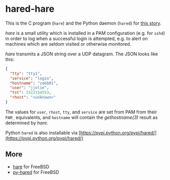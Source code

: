 # hared-hare

This is the C program (`hare`) and the Python daemon (`hared`) for [this story](https://jpmens.net/2018/03/25/alerting-on-ssh-logins/).

_hare_ is a small utility which is installed in a PAM configuration (e.g. for `sshd`) in order to log when a successful login is attempted, e.g. to alert on machines which are seldom visited or otherwise monitored.

_hare_ transmits a JSON string over a UDP datagram. The JSON looks like this:

```json
{
  "tty": "tty1",
  "service": "login",
  "hostname": "zabb01",
  "user": "jjolie",
  "tst": 1522154553,
  "rhost": "<unknown>"
}
```

The values for `user`, `rhost`, `tty`, and `service` are set from PAM from their `PAM_` equivalents, and `hostname` will contain the _gethostname(3)_ result as determined by _hare_.

Python `hared` is also installable via [https://pypi.python.org/pypi/hared/](https://pypi.python.org/pypi/hared/)

## More

* [hare](https://svnweb.freebsd.org/ports/head/sysutils/hare/) for FreeBSD
* [py-hared](https://svnweb.freebsd.org/ports/head/sysutils/py-hared/) for FreeBSD

